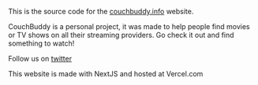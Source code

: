 This is the source code for the [couchbuddy.info](https://couchbuddy.info) website.

CouchBuddy is a personal project, it was made to help people find movies or TV shows on all their streaming providers. Go check it out and find something to watch!

Follow us on [twitter](https://twitter.com/couch_buddy)

This website is made with NextJS and hosted at Vercel.com